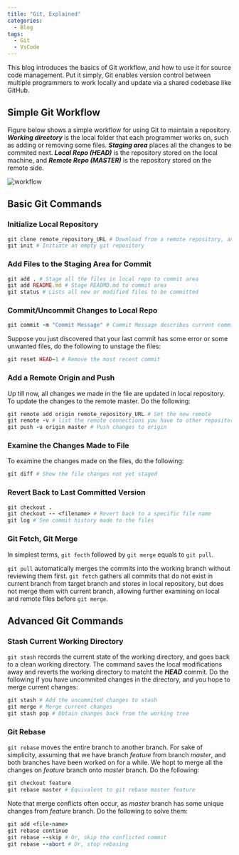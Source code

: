 ```yaml
---
title: "Git, Explained"
categories:
  - Blog
tags:
  - Git
  - VsCode
---
```


This blog introduces the basics of Git workflow, and how to use it for source code management. Put it simply, Git enables version control between multiple programmers to work locally and update via a shared codebase like GitHub.

## Simple Git Workflow

Figure below shows a simple workflow for using Git to maintain a repository. ***Working directory*** is the local folder that each programmer works on, such as adding or removing some files.  ***Staging area*** places all the changes to be commited next. ***Local Repo (HEAD)*** is the repository stored on the local machine, and ***Remote Repo (MASTER)*** is the repository stored on the remote side.

![workflow](/assest/images/gitexplained-workflow.png)

## Basic Git Commands

### Initialize Local Repository

```ruby
git clone remote_repository_URL # Download from a remote repository, and place a copy to local directory
git init # Initiate an empty git repository
```

### Add Files to the Staging Area for Commit

```ruby
git add . # Stage all the files in local repo to commit area
git add README.md # Stage READMD.md to commit area
git status # Lists all new or modified files to be committed
```

### Commit/Uncommit Changes to Local Repo

```ruby
git commit -m "Commit Message" # Commit Message describes current commit to all other users
```

Suppose you just discovered that your last commit has some error or some unwanted files, do the following to unstage the files:

```ruby
git reset HEAD~1 # Remove the most recent commit
```

### Add a Remote Origin and Push

Up till now, all changes we made in the file are updated in local repository. To update the changes to the remote master. Do the following:

```ruby
git remote add origin remote_repository_URL # Set the new remote
git remote -v # list the remote connections you have to other repositories
git push -u origin master # Push changes to origin
```

### Examine the Changes Made to File

To examine the changes made on the files, do the following:

```ruby
git diff # Show the file changes not yet staged
```

### Revert Back to Last Committed Version

```ruby
git checkout . 
git checkout -- <filename> # Revert back to a specific file name
git log # See commit history made to the files
```

### Git Fetch, Git Merge

In simplest terms, `git fecth` followed by `git merge` equals to `git pull`.

`git pull` automatically merges the commits into the working branch without reviewing them first. `git fetch` gathers all commits that do not exist in current branch from target branch and stores in local repository, but does not merge them with current branch, allowing further examining on local and remote files before `git merge`.

## Advanced Git Commands

### Stash Current Working Directory

`git stash` records the current state of the working directory, and goes back to a clean working directory. The command saves the local modifications away and reverts the working directory to matcht the ***HEAD*** commit. Do the following if you have uncommited changes in the directory, and you hope to merge current changes:

```ruby
git stash # Add the uncommited changes to stash
git merge # Merge current changes
git stash pop # Obtain changes back from the working tree
```

### Git Rebase

`git rebase` moves the entire branch to another branch. For sake of simplicity, assuming that we have branch *feature* from branch *master*, and both branches have been worked on for a while. We hopt to merge all the changes on *feature* branch onto *master* branch. Do the following:

```ruby
git checkout feature
git rebase master # Equivalent to git rebase master feature
```

Note that merge conflicts often occur, as *master* branch has some unique changes from *feature* branch. Do the following to solve them:

```ruby
git add <file-name>
git rebase continue
git rebase --skip # Or, skip the conflicted commit
git rebase --abort # Or, stop rebasing
```
